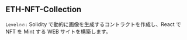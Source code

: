 ## ETH-NFT-Collection
`Level🔥🔥:`
Solidity で動的に画像を生成するコントラクトを作成し、React で NFT を Mint する WEB サイトを構築します。
